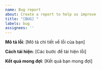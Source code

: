 ```yaml
---
name: Bug report
about: Create a report to help us improve
title: "[BUG] "
labels: bug
assignees: ''
---
```


**Mô tả lỗi**:
[Mô tả chi tiết về lỗi của bạn]

**Cách tái hiện**:
[Các bước để tái hiện lỗi]

**Kết quả mong đợi**:
[Kết quả bạn mong đợi]
